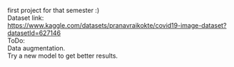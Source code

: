 first project for that semester :)<br>
Dataset link:<br>
https://www.kaggle.com/datasets/pranavraikokte/covid19-image-dataset?datasetId=627146 <br>
ToDo:<br>
Data augmentation.<br>
Try a new model to get better results.<br>
